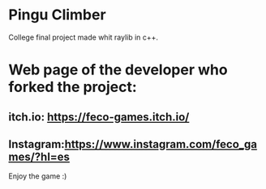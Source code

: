 # Pingu Climber
College final project made whit raylib in c++.

# Web page of the developer who forked the project:
## itch.io: https://feco-games.itch.io/
## Instagram:https://www.instagram.com/feco_games/?hl=es

Enjoy the game :) 